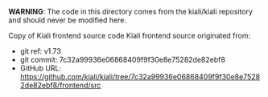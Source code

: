 **WARNING**: The code in this directory comes from the kiali/kiali repository and should never be modified here.

Copy of Kiali frontend source code
Kiali frontend source originated from:
* git ref:    v1.73
* git commit: 7c32a99936e06868409f9f30e8e75282de82ebf8
* GitHub URL: https://github.com/kiali/kiali/tree/7c32a99936e06868409f9f30e8e75282de82ebf8/frontend/src
